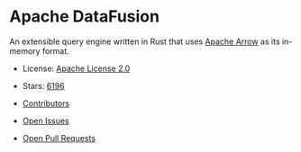 # Apache DataFusion

An extensible query engine written in Rust that uses [Apache Arrow](https://github.com/apache/arrow) as its in-memory format.


- License: [Apache License 2.0](https://spdx.org/licenses/Apache-2.0.html)
- Stars: [6196](https://github.com/apache/datafusion/stargazers)


- [Contributors](https://github.com/apache/datafusion/graphs/contributors)
- [Open Issues](https://github.com/apache/datafusion/issues?q=sort%3Aupdated-desc+is%3Aissue+is%3Aopen)
- [Open Pull Requests](https://github.com/apache/datafusion/pulls?q=sort%3Aupdated-desc+is%3Apr+is%3Aopen)
